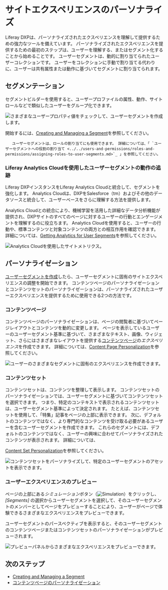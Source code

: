 # サイトエクスペリエンスのパーソナライズ

Liferay DXPは、パーソナライズされたエクスペリエンスを理解して提供するための強力なツールを備えています。 パーソナライズされたエクスペリエンスを提供するための最初のステップは、ユーザーを理解する、またはセグメント化することから始めることです。 ユーザーセグメントは、動的に割り当てられたユーザーコレクションです。 ユーザーをコレクションに手動で割り当てる代わりに、ユーザーは共有属性または動作に基づいてセグメントに割り当てられます。

## セグメンテーション

セグメントビルダーを使用すると、ユーザープロファイルの属性、動作、サイトロールなどで類似したユーザーをグループ化できます。

![さまざまなユーザープロパティ値をチェックして、ユーザーセグメントを作成します。](./personalizing-site-experience/images/01.png)

開始するには、[Creating and Managing a Segment](./segmentation/creating-and-managing-user-segments.md)を参照してください。

``` note::
   ユーザーセグメントは、ロールの割り当てにも使用できます。 詳細については、「 `ユーザーセグメントへの役割の割り当て <../../users-and-permissions/roles-and-permissions/assigning-roles-to-user-segments.md>`_ 」を参照してください。
```

### Liferay Analytics Cloudを使用したユーザーセグメントの動作の追跡

Liferay DXPインスタンスをLiferay Analytics Cloudと統合して、セグメントを強化します。 Analytics Cloudは、DXPをSalesforce（tm）およびその他のデータソースと統合して、ユーザーベースをさらに理解する方法を提供します。

Analytics Cloudとの統合により、機械学習を活用した詳細なデータ分析機能が提供され、DXPサイトのすべてのページに対するユーザーの行動とエンゲージメントを理解するのに役立ちます。 Analytics Cloudを使用すると、ユーザーの行動や、標準コンテンツと対象コンテンツの両方との相互作用を確認できます。 詳細については、[Getting Analytics for User Segments](./segmentation/getting-analytics-for-user-segments.md)を参照してください。

![Analytics Cloudを使用したサイトメトリクス。](./personalizing-site-experience/images/05.png)

## パーソナライゼーション

[ユーザーセグメントを作成](./segmentation/creating-and-managing-user-segments.md)したら、ユーザーセグメントに固有のサイトエクスペリエンスの調整を開始できます。 コンテンツページのパーソナライゼーションとコンテンツセットのパーソナライゼーションは、パーソナライズされたユーザーエクスペリエンスを提供するために使用できる2つの方法です。

### コンテンツページ

コンテンツページのパーソナライゼーションは、ページの閲覧者に基づいてページレイアウトとコンテンツを動的に変更します。 ページを表示しているユーザーのユーザーセグメント基準に基づいて、さまざまなテキスト、画像、ウィジェット、さらにはさまざまなレイアウトを提供する[コンテンツページ](../creating-pages/building-and-managing-content-pages/building-content-pages.md)の*エクスペリエンス*を作成できます。 詳細については、[Content Page Personalization](./experience-personalization/content-page-personalization.md)を参照してください。

![ユーザーのさまざまなセグメントに固有のエクスペリエンスを作成できます。](./personalizing-site-experience/images/02.png)

### コンテンツセット
コンテンツセット<!--コンテンツセットドキュメントプレースホルダへのリンク-->は、コンテンツを整理して表示します。 コンテンツセットのパーソナライゼーションでは、ユーザーセグメントに基づいてコンテンツセットを選択できます。 つまり、特定のコンテキストで表示されるコンテンツセットは、ユーザーセグメント基準によって決定されます。 たとえば、コンテンツセットを使用して、「特集」記事をページの上部に表示できます。 次に、デフォルトのコンテンツではなく、より専門的なコンテンツを受け取る必要があるユーザーを含むユーザーセグメントを作成できます。 これらのセグメントには、デフォルトのコンテンツではなく、ユーザーの興味に合わせてパーソナライズされたコンテンツが表示されます。 詳細については、

[Content Set Personalization](./experience-personalization/content-set-personalization.md)を参照してください。

![コンテンツセットをパーソナライズして、特定のユーザーセグメントのアセットを表示できます。](./personalizing-site-experience/images/03.png)

### ユーザーエクスペリエンスのプレビュー

ページの上部にある*シミュレーション*ボタン（![Simulation](../../images/icon-simulation.png)）をクリックし、*[Segments]* の選択からユーザーセグメントを選択して、そのユーザーセグメントのメンバーとしてページをプレビューすることにより、ユーザーがページで体験できるさまざまなエクスペリエンスをプレビューできます。

ユーザーセグメントのパースペクティブを表示すると、そのユーザーセグメントのコンテンツページまたはコンテンツセットのパーソナライゼーションがプレビューされます。

![プレビューパネルからさまざまなエクスペリエンスをプレビューできます。](./personalizing-site-experience/images/04.png)

## 次のステップ

  - [Creating and Managing a Segment](./segmentation/creating-and-managing-user-segments.md)
  - [コンテンツページのパーソナライゼーション](./experience-personalization/content-page-personalization.md)
